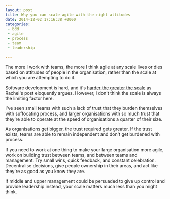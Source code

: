 ```yaml
---
layout: post
title: Why you can scale agile with the right attitudes
date: 2014-12-02 17:16:38 +0000
categories:
 - bdd
 - agile
 - process
 - team
 - leadership

---
```


The more I work with teams, the more I think agile at any scale lives or dies
based on attitudes of people in the organisation, rather than the scale at
which you are attempting to do it.

Software development is hard, and it's [harder the greater the
scale](http://agilecoach.typepad.com/agile-coaching/2014/06/the-folly-of-scaling-agile.html)
as Rachel's post eloquently argues. However, I don't think the scale is always
the limiting factor here.

I've seen small teams with such a lack of trust that they burden themselves
with suffocating process, and larger organisations with so much trust that
they're able to operate at the speed of organisations a quarter of their size.

As organisations get bigger, the trust required gets greater. If the trust
exists, teams are able to remain independent and don't get burdened with process.

If you need to work at one thing to make your large organisation more agile,
work on building trust between teams, and between teams and management. Try
small wins, quick feedback, and constant celebration. Decentralise decisions,
give people ownership in their areas, and act like they're as good as you know
they are.

If middle and upper management could be persuaded to give up control and
provide leadership instead, your scale matters much less than you might think.
